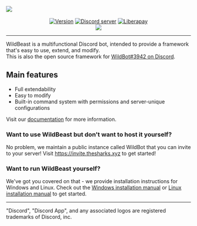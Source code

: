 <div>
  <div style="margin-left:auto;margin-right:auto;">
    <img src="https://i.imgur.com/4wYz7Y2.png"><br><br>
    <p align="center" style="margin:0;">
      <a href="https://github.com/TheSharks/WildBeast/releases"><img src="https://img.shields.io/github/package-json/v/thesharks/wildbeast.svg?label=version&style=for-the-badge&maxAge=300" alt="Version"></a>
      <a href="https://discord.gg/wildbot"><img src="https://img.shields.io/discord/110462143152803840.svg?logo=discord&style=for-the-badge&maxAge=300" alt="Discord server"></a>
      <a href="https://liberapay.com/Dougley"><img src="http://img.shields.io/liberapay/patrons/Dougley.svg?logo=liberapay&style=for-the-badge&maxAge=300" alt="Liberapay"></a>
    </p>
    <p align="center" style="margin:0;">
      <a href="https://hub.docker.com/r/dougley/wildbeast"><img src="https://img.shields.io/docker/pulls/dougley/wildbeast.svg?style=for-the-badge&maxAge=300"></a>
    </p>
  </div>
</div>

---

WildBeast is a multifunctional Discord bot, intended to provide a framework that's easy to use, extend, and modify.   
This is also the open source framework for [WildBot#3942 on Discord](https://invite.thesharks.xyz).

## Main features

- Full extendability
- Easy to modify
- Built-in command system with permissions and server-unique configurations

Visit our [documentation](https://wildbeast.guide/) for more information.

### Want to use WildBeast but don't want to host it yourself?

No problem, we maintain a public instance called WildBot that you can invite to your server! Visit https://invite.thesharks.xyz to get started!

### Want to run WildBeast yourself?

We've got you covered on that - we provide installation instructions for Windows and Linux. Check out the [Windows installation manual](https://wildbeast.guide/install_windows) or [Linux installation manual](https://wildbeast.guide/install_linux) to get started.

---

"Discord", "Discord App", and any associated logos are registered trademarks of Discord, inc.
